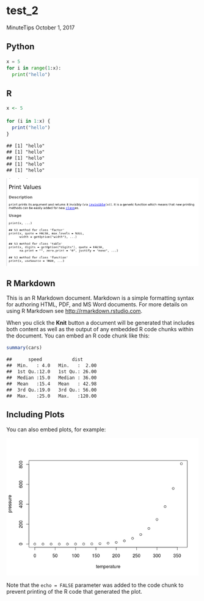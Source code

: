 test\_2
================
MinuteTips
October 1, 2017

Python
------

``` python
x = 5
for i in range(1:x):
  print("hello")
```

R
-

``` r
x <- 5

for (i in 1:x) {
  print("hello")
}
```

    ## [1] "hello"
    ## [1] "hello"
    ## [1] "hello"
    ## [1] "hello"
    ## [1] "hello"

![Print Help](test_2_files/print_fig.png)

R Markdown
----------

This is an R Markdown document. Markdown is a simple formatting syntax for authoring HTML, PDF, and MS Word documents. For more details on using R Markdown see <http://rmarkdown.rstudio.com>.

When you click the **Knit** button a document will be generated that includes both content as well as the output of any embedded R code chunks within the document. You can embed an R code chunk like this:

``` r
summary(cars)
```

    ##      speed           dist       
    ##  Min.   : 4.0   Min.   :  2.00  
    ##  1st Qu.:12.0   1st Qu.: 26.00  
    ##  Median :15.0   Median : 36.00  
    ##  Mean   :15.4   Mean   : 42.98  
    ##  3rd Qu.:19.0   3rd Qu.: 56.00  
    ##  Max.   :25.0   Max.   :120.00

Including Plots
---------------

You can also embed plots, for example:

![](test_2_files/figure-markdown_github-ascii_identifiers/pressure-1.png)

Note that the `echo = FALSE` parameter was added to the code chunk to prevent printing of the R code that generated the plot.
